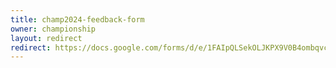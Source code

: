 ```yaml
---
title: champ2024-feedback-form
owner: championship
layout: redirect
redirect: https://docs.google.com/forms/d/e/1FAIpQLSekOLJKPX9V0B4ombqvc2lvTbV1Uqy1fD6pNg9WqbhtB-aE9Q/viewform
---
```

